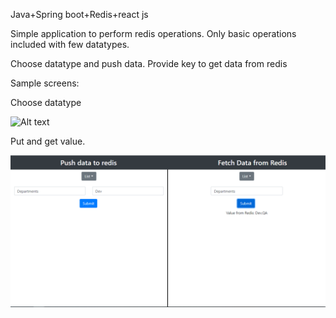 Java+Spring boot+Redis+react js

Simple application to perform redis operations.
Only basic operations included with few datatypes.

Choose datatype and push data.
Provide key to get data from redis

Sample screens:

Choose datatype

![Alt text](/screens/datatype.PNG.PNG?raw=true "User Register")

Put and get value.

![Alt text](/screens/getValue.PNG?raw=true "Chat Screen")